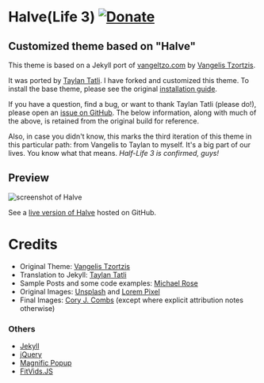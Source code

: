 # Halve(Life 3)  [![Donate](https://img.shields.io/badge/paypal-donate-blue.svg)](https://www.paypal.me/taylantatli/0usd)  
  
## Customized theme based on "Halve" 

This theme is based on a Jekyll port of [vangeltzo.com](http://vangeltzo.com/) by [Vangelis Tzortzis](https://github.com/srekoble).

It was ported by [Taylan Tatli](https://taylantatli.github.io/Halve/). I have forked and customized this theme. To install the base theme, please see the original [installation guide](https://taylantatli.github.io/Halve/halve-theme/).

If you have a question, find a bug, or want to thank Taylan Tatli (please do!), please open an [issue on GitHub](https://github.com/TaylanTatli/Halve/issues/new). The below information, along with much of the above, is retained from the original build for reference.

Also, in case you didn't know, this marks the third iteration of this theme in this particular path: from Vangelis to Taylan to myself. It's a big part of our lives. You know what that means. *Half-Life 3 is confirmed, guys!*

## Preview   
![screenshot of Halve](/images/halve-home-image.png)

See a [live version of Halve](http://taylantatli.github.io/Halve) hosted on GitHub.

# Credits
- Original Theme: [Vangelis Tzortzis](https://github.com/srekoble)  
- Translation to Jekyll: [Taylan Tatli](https://taylantatli.github.io/Halve/)
- Sample Posts and some code examples: [Michael Rose](https://github.com/mmistakes/)
- Original Images: [Unsplash](https://unsplash.com/) and [Lorem Pixel](http://lorempixel.com)
- Final Images: [Cory J. Combs](https://coryjcombs/github.io) (except where explicit attribution notes otherwise)

### Others
- [Jekyll](http://jekyllrb.com/)
- [jQuery](http://jquery.com/)
- [Magnific Popup](http://dimsemenov.com/plugins/magnific-popup/)
- [FitVids.JS](http://fitvidsjs.com/)
